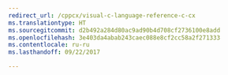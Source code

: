 ```yaml
---
redirect_url: /cppcx/visual-c-language-reference-c-cx
ms.translationtype: HT
ms.sourcegitcommit: d2b492a284d80ac9ad90b4d708cf2736100e8add
ms.openlocfilehash: 3e403da4abab243caec088e8cf2cc58a2f271333
ms.contentlocale: ru-ru
ms.lasthandoff: 09/22/2017

---
```


